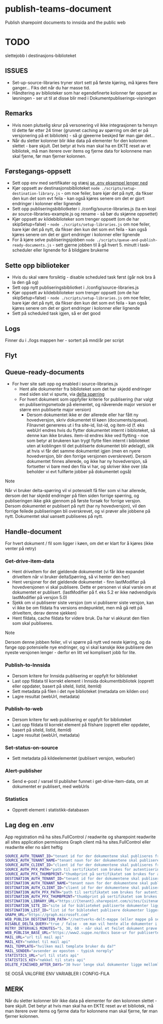 # publish-teams-document
Publish sharepoint documents to innsida and the public web

# TODO
slettejobb i destinasjons-biblioteket

## ISSUES
- Set-up-source-libraries tryner stort sett på første kjøring, må kjøres flere ganger... Fiks det når du har masse tid.
- Håndtering av biblioteker som har egendefinerte kolonner før oppsett av løsningen - ser ut til at disse blir med i Dokumentpubliserings-visningen

## Remarks
- Hvis noen plutselig skrur på versonering vil ikke integrasjonen ta hensyn til dette før etter 24 timer (grunnet caching av spørring om det er på versjonering på et bibliotek) - så gi gjeeerne beskjed før man gjør det...
- Når du sletter kolonner blir ikke data på elementer for den kolonnen slettet - bare skjult. Det betyr at hvis man skal ha en EKTE reset av et bibliotek, må man iterere over items og fjerne data for kolonnene man skal fjerne, før man fjerner kolonnen.

## Førstegangs-oppsett
- Sett opp env med sertifikater og stæsj [se .env eksempel lenger ned](#lag-deg-en-env)
- Kjør oppsett av destinasjonsbiblioteket `node ./scripts/setup-destination-library.js` - om noe feiler, bare kjør det på nytt, da fikser den kun det som evt feila - kan også kjøres senere om det er gjort endringer i kolonner eller lignende
- Sett opp publiseringsbibliotketer i ./config/source-libraries.js (ta en kopi av source-libraries-example.js og rename - så bør du skjønne oppsettet)
- Kjør oppsett av kildebiblioteker som trenger oppsett (om de har skipSetup=false) - `node ./scripts/setup-libraries.js` om noe feiler, bare kjør det på nytt, da fikser den kun det som evt feila - kan også kjøres senere om det er gjort endringer i kolonner eller lignende
- For å kjøre selve publiseringsjobben `node ./scripts/queue-and-publish-ready-documents.js` - sett gjerne jobben til å gå hvert 5. minutt i task-scheduler eller lignende for å blidgjøre brukerne

## Sette opp biblioteker
- Hvis du skal være forsiktig - disable scheduled task først (går nok bra å la den gå og)
- Sett opp nytt publiseringsbibliotket i ./config/source-libraries.js
- Kjør oppsett av kildebiblioteker som trenger oppsett (om de har skipSetup=false) - `node ./scripts/setup-libraries.js` om noe feiler, bare kjør det på nytt, da fikser den kun det som evt feila - kan også kjøres senere om det er gjort endringer i kolonner eller lignende
- Sett på scheduled task igjen, så er det good

## Logs
Finner du i ./logs mappen her - sortert på mnd/år per script

## Flyt
## Queue-ready-documents
- For hver site satt opp og enabled i source-libraries.js
  - Hent alle dokumenter fra bibiloteket som det har skjedd endringer med siden sist vi spurte, via [delta spørring](https://learn.microsoft.com/en-us/graph/delta-query-overview)
  - For hvert dokument som oppfyller kriterie for publisering (har valgt en publiseringsmetode på elementet, og nåverende major version er større enn publiserte major version)
    - Dersom dokumentet ikke er der allerede eller har fått ny hovedversjon, skriv dokumentet til køen (documents/queue). Filnavnet genereres ut i fra site-id, list-id, og item-id (f. eks webUrl endres hvis du flytter dokumentet internt i biblioteket, så denne kan ikke brukes. item-id endres ikke ved flytting - noe som betyr at brukeren kan trygt flytte filen internt i biblioteket uten at koblingen til det publiserte dokumentet blir ødelagt), slik at hvis vi får det samme dokumentet igjen (men en nyere hovedversjon, blir den forrige versjonen overskrevet). Dersom dokumentet finnes allerede, og ikke har ny hovedversjon, så fortsetter vi bare med den fila vi har, og skriver ikke over (da beholder vi evt fullførte jobber på dokumentet også)
> [!NOTE]
> Når vi bruker delta-spørring vil vi potensielt få filer som vi har allerede, dersom det har skjedd endringer på filen siden forrige spørring, og publiseringen ikke gikk gjennom på første forsøk for forrige versjon. Dersom dokumentet er publisert på nytt (har ny hovedversjon), vil den forrige feilede publiseringen bli overskrevet, og vi prøver alle jobbene på nytt. Dokumentet skal uansett publiseres på nytt.

## Handle-document
For hvert dokument / fil som ligger i køen, om det er klart for å kjøres (ikke venter på retry)

### Get-drive-item-data
- Hent driveItem for det gjeldende dokumentet (vi får ikke expandet driveItem når vi bruker deltaSpørring, så vi henter den her)
- Hent versjoner for det gjeldende dokumentet - finn lastModifier på hovedversjonen vi skal publisere. Dette er personen vi skal varsle om at dokumentet er publisert. (lastModifier på f. eks 5.2 er ikke nødvendigvis lastModifier på versjon 5.0)
- Sjekk om vi publiserer siste versjon (om vi publiserer siste versjon, kan vi ikke be om fildata fra versions endepunktet, men må gå rett på driveItem, derav denne sjekken)
- Hent fildata, cache fildata for videre bruk. Da har vi akkurat den filen som skal publiseres.
> [!NOTE]
> Dersom denne jobben feiler, vil vi spørre på nytt ved neste kjøring, og da fange opp potensielle nye endringer, og vi skal kanskje ikke publisere den nyeste versjonen lenger - derfor en litt vel komplisert jobb for lite.

### Publish-to-Innsida
- Dersom kritere for Innsida publisering er oppfylt for biblioteket
- Last opp fildata til korrekt element i Innsida dokumentbibliotek (opprett eller oppdater, basert på siteId, listId, itemId)
- Sett metadata på filen i det nye biblioteket (metadata om kilden osv)
- Lagre resultat (webUrl, metadata)

### Publish-to-web
- Dersom kritere for web publisering er oppfylt for biblioteket
- Last opp fildata til korrekt element på filshare (opprett eller oppdater, basert på siteId, listId, itemId)
- Lagre resultat (webUrl, metadata)

### Set-status-on-source
- Sett metadata på kildeelementet (publisert versjon, weburler)

### Alert-publisher
- Send e-post / varsel til publisher funnet i get-drive-item-data, om at dokumentet er publisert, med webUrls

### Statistics
- Opprett element i statistikk-databasen

## Lag deg en .env
App registration må ha sites.FullControl / readwrite og sharepoint readwrite all sites application permissions
Graph client må ha sites.FullControl eller readwrite eller no sånt heftig

```bash
SOURCE_AUTH_TENANT_ID="tenant id for der dokumentene skal publiseres fra"
SOURCE_AUTH_TENANT_NAME="tenant navn for der dokumentene skal publiseres fra"
SOURCE_AUTH_CLIENT_ID="client id for der dokumentene skal publiseres fra"
SOURCE_AUTH_PFX_PATH="path til sertifikatet som brukes for autentisering for source_client"
SOURCE_AUTH_PFX_THUMBPRINT="thumbprint på sertifikatet som brukes for autentisering for source_client"
DESTINATION_AUTH_TENANT_ID="tenant id for der dokumentene skal publiseres til - vanligvis samme som source"
DESTINATION_AUTH_TENANT_NAME="tenant navn for der dokumentene skal publiseres til - vanligvis samme som source"
DESTINATION_AUTH_CLIENT_ID="client id for der dokumentene skal publiseres til - vanligvis samme som source"
DESTINATION_AUTH_PFX_PATH="path til sertifikatet som brukes for autentisering for destination_client - vanligvis samme som source"
DESTINATION_AUTH_PFX_THUMBPRINT="thumbprint på sertifikatet som brukes for autentisering for destination_client - vanligvis samme som source"
DESTINATION_LIBRARY_URL="https://{tenant}.sharepoint.com/sites/{sitename}/{libraryName} - bibliotek der publiserte dokumenter skal havne"
DESTINATION_SITE_ID="site id for biblioteket publiserte dokumenter ligger i"
DESTINATION_LIST_ID="list id for bibloteket publisere dokumenter ligger i"
GRAPH_URL="https://graph.microsoft.com"
WEB_PUBLISH_DESTINATION_PATH="//nettverks-delt-mappe (eller mappe på server) der dokumenter som skal publiseres på nettsider havner"
DISABLE_DELTA_QUERY="true / false - om man vil hente alle dokumenter i et kildebibliotek, eller bare de med endringer siden sist" 
RETRY_INTERVALS_MINUTES="5, 30, 60 - når skal et feilet dokument prøve på nytt"
WEB_PUBLISH_BASE_URL="https://www2.suppe.no/docs base-ur for publiserte dokumenter på nettside"
MAIL_URL="url til mail api"
MAIL_KEY="nøkkel til mail api"
MAIL_TEMPLATE="hvilken mail template bruker du da?"
MAIL_SENDER="avsender av eposten - typisk noreply"
STATISTICS_URL="url til stats api"
STATISTICS_KEY="nøkkel til stats api"
DELETE_FINISHED_AFTER_DAYS="30 hvor lenge skal dokumenter ligge mellomlagret på server før de slettes"
```

SE OGSÅ VALGFRIE ENV VARIABLER I CONFIG-FILA

## MERK
Når du sletter kolonner blir ikke data på elementer for den kolonnen slettet - bare skjult. Det betyr at hvis man skal ha en EKTE reset av et bibliotek, må man iterere over items og fjerne data for kolonnene man skal fjerne, før man fjerner kolonnen.